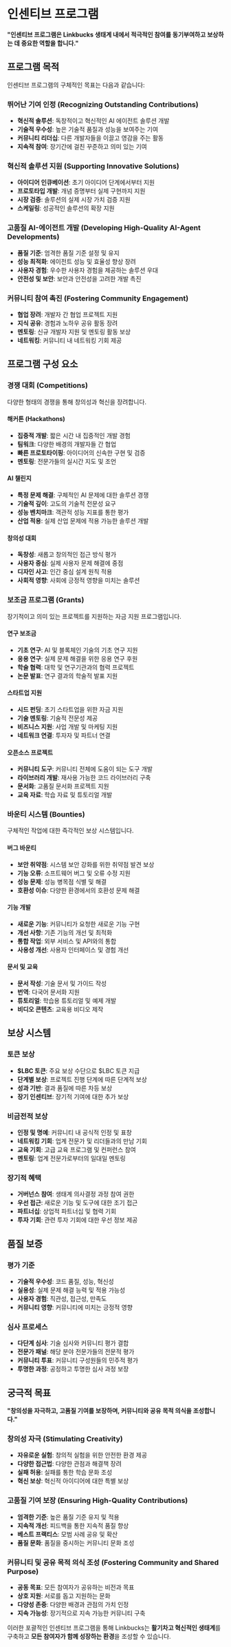 # 인센티브 프로그램

**"인센티브 프로그램은 Linkbucks 생태계 내에서 적극적인 참여를 동기부여하고 보상하는 데 중요한 역할을 합니다."**

## 프로그램 목적

인센티브 프로그램의 구체적인 목표는 다음과 같습니다:

### 뛰어난 기여 인정 (Recognizing Outstanding Contributions)
- **혁신적 솔루션**: 독창적이고 혁신적인 AI 에이전트 솔루션 개발
- **기술적 우수성**: 높은 기술적 품질과 성능을 보여주는 기여
- **커뮤니티 리더십**: 다른 개발자들을 이끌고 영감을 주는 활동
- **지속적 참여**: 장기간에 걸친 꾸준하고 의미 있는 기여

### 혁신적 솔루션 지원 (Supporting Innovative Solutions)
- **아이디어 인큐베이션**: 초기 아이디어 단계에서부터 지원
- **프로토타입 개발**: 개념 증명부터 실제 구현까지 지원
- **시장 검증**: 솔루션의 실제 시장 가치 검증 지원
- **스케일링**: 성공적인 솔루션의 확장 지원

### 고품질 AI-에이전트 개발 (Developing High-Quality AI-Agent Developments)
- **품질 기준**: 엄격한 품질 기준 설정 및 유지
- **성능 최적화**: 에이전트 성능 및 효율성 향상 장려
- **사용자 경험**: 우수한 사용자 경험을 제공하는 솔루션 우대
- **안전성 및 보안**: 보안과 안전성을 고려한 개발 촉진

### 커뮤니티 참여 촉진 (Fostering Community Engagement)
- **협업 장려**: 개발자 간 협업 프로젝트 지원
- **지식 공유**: 경험과 노하우 공유 활동 장려
- **멘토링**: 신규 개발자 지원 및 멘토링 활동 보상
- **네트워킹**: 커뮤니티 내 네트워킹 기회 제공

## 프로그램 구성 요소

### 경쟁 대회 (Competitions)
다양한 형태의 경쟁을 통해 창의성과 혁신을 장려합니다.

#### 해커톤 (Hackathons)
- **집중적 개발**: 짧은 시간 내 집중적인 개발 경험
- **팀워크**: 다양한 배경의 개발자들 간 협업
- **빠른 프로토타이핑**: 아이디어의 신속한 구현 및 검증
- **멘토링**: 전문가들의 실시간 지도 및 조언

#### AI 챌린지
- **특정 문제 해결**: 구체적인 AI 문제에 대한 솔루션 경쟁
- **기술적 깊이**: 고도의 기술적 전문성 요구
- **성능 벤치마크**: 객관적 성능 지표를 통한 평가
- **산업 적용**: 실제 산업 문제에 적용 가능한 솔루션 개발

#### 창의성 대회
- **독창성**: 새롭고 창의적인 접근 방식 평가
- **사용자 중심**: 실제 사용자 문제 해결에 중점
- **디자인 사고**: 인간 중심 설계 원칙 적용
- **사회적 영향**: 사회에 긍정적 영향을 미치는 솔루션

### 보조금 프로그램 (Grants)
장기적이고 의미 있는 프로젝트를 지원하는 자금 지원 프로그램입니다.

#### 연구 보조금
- **기초 연구**: AI 및 블록체인 기술의 기초 연구 지원
- **응용 연구**: 실제 문제 해결을 위한 응용 연구 후원
- **학술 협력**: 대학 및 연구기관과의 협력 프로젝트
- **논문 발표**: 연구 결과의 학술적 발표 지원

#### 스타트업 지원
- **시드 펀딩**: 초기 스타트업을 위한 자금 지원
- **기술 멘토링**: 기술적 전문성 제공
- **비즈니스 지원**: 사업 개발 및 마케팅 지원
- **네트워크 연결**: 투자자 및 파트너 연결

#### 오픈소스 프로젝트
- **커뮤니티 도구**: 커뮤니티 전체에 도움이 되는 도구 개발
- **라이브러리 개발**: 재사용 가능한 코드 라이브러리 구축
- **문서화**: 고품질 문서화 프로젝트 지원
- **교육 자료**: 학습 자료 및 튜토리얼 개발

### 바운티 시스템 (Bounties)
구체적인 작업에 대한 즉각적인 보상 시스템입니다.

#### 버그 바운티
- **보안 취약점**: 시스템 보안 강화를 위한 취약점 발견 보상
- **기능 오류**: 소프트웨어 버그 및 오류 수정 지원
- **성능 문제**: 성능 병목점 식별 및 해결
- **호환성 이슈**: 다양한 환경에서의 호환성 문제 해결

#### 기능 개발
- **새로운 기능**: 커뮤니티가 요청한 새로운 기능 구현
- **개선 사항**: 기존 기능의 개선 및 최적화
- **통합 작업**: 외부 서비스 및 API와의 통합
- **사용성 개선**: 사용자 인터페이스 및 경험 개선

#### 문서 및 교육
- **문서 작성**: 기술 문서 및 가이드 작성
- **번역**: 다국어 문서화 지원
- **튜토리얼**: 학습용 튜토리얼 및 예제 개발
- **비디오 콘텐츠**: 교육용 비디오 제작

## 보상 시스템

### 토큰 보상
- **$LBC 토큰**: 주요 보상 수단으로 $LBC 토큰 지급
- **단계별 보상**: 프로젝트 진행 단계에 따른 단계적 보상
- **성과 기반**: 결과 품질에 따른 차등 보상
- **장기 인센티브**: 장기적 기여에 대한 추가 보상

### 비금전적 보상
- **인정 및 명예**: 커뮤니티 내 공식적 인정 및 표창
- **네트워킹 기회**: 업계 전문가 및 리더들과의 만남 기회
- **교육 기회**: 고급 교육 프로그램 및 컨퍼런스 참여
- **멘토링**: 업계 전문가로부터의 일대일 멘토링

### 장기적 혜택
- **거버넌스 참여**: 생태계 의사결정 과정 참여 권한
- **우선 접근**: 새로운 기능 및 도구에 대한 조기 접근
- **파트너십**: 상업적 파트너십 및 협력 기회
- **투자 기회**: 관련 투자 기회에 대한 우선 정보 제공

## 품질 보증

### 평가 기준
- **기술적 우수성**: 코드 품질, 성능, 혁신성
- **실용성**: 실제 문제 해결 능력 및 적용 가능성
- **사용자 경험**: 직관성, 접근성, 만족도
- **커뮤니티 영향**: 커뮤니티에 미치는 긍정적 영향

### 심사 프로세스
- **다단계 심사**: 기술 심사와 커뮤니티 평가 결합
- **전문가 패널**: 해당 분야 전문가들의 전문적 평가
- **커뮤니티 투표**: 커뮤니티 구성원들의 민주적 평가
- **투명한 과정**: 공정하고 투명한 심사 과정 보장

## 궁극적 목표

**"창의성을 자극하고, 고품질 기여를 보장하며, 커뮤니티와 공유 목적 의식을 조성합니다."**

### 창의성 자극 (Stimulating Creativity)
- **자유로운 실험**: 창의적 실험을 위한 안전한 환경 제공
- **다양한 접근법**: 다양한 관점과 해결책 장려
- **실패 허용**: 실패를 통한 학습 문화 조성
- **혁신 보상**: 혁신적 아이디어에 대한 특별 보상

### 고품질 기여 보장 (Ensuring High-Quality Contributions)
- **엄격한 기준**: 높은 품질 기준 유지 및 적용
- **지속적 개선**: 피드백을 통한 지속적 품질 향상
- **베스트 프랙티스**: 모범 사례 공유 및 확산
- **품질 문화**: 품질을 중시하는 커뮤니티 문화 조성

### 커뮤니티 및 공유 목적 의식 조성 (Fostering Community and Shared Purpose)
- **공동 목표**: 모든 참여자가 공유하는 비전과 목표
- **상호 지원**: 서로를 돕고 지원하는 문화
- **다양성 존중**: 다양한 배경과 관점의 가치 인정
- **지속 가능성**: 장기적으로 지속 가능한 커뮤니티 구축

이러한 포괄적인 인센티브 프로그램을 통해 Linkbucks는 **활기차고 혁신적인 생태계**를 구축하고 **모든 참여자가 함께 성장하는 환경**을 조성할 수 있습니다.